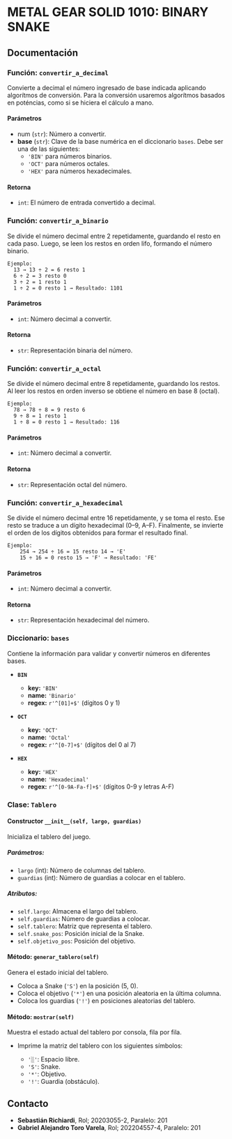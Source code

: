 # METAL GEAR SOLID 1010: BINARY SNAKE

## Documentación

### Función: `convertir_a_decimal`
Convierte a decimal el número ingresado de base indicada aplicando algorítmos de conversión. Para la conversión usaremos algorítmos basados en poténcias, como si se hiciera el cálculo a mano.
#### **Parámetros**
- num (`str`): Número a convertir.
- **base** (`str`): Clave de la base numérica en el diccionario `bases`. Debe ser una de las siguientes:
  - `'BIN'` para números binarios.
  - `'OCT'` para números octales.
  - `'HEX'` para números hexadecimales.
#### **Retorna**
- `int`: El número de entrada convertido a decimal.

### Función: `convertir_a_binario`
Se divide el número decimal entre 2 repetidamente, guardando el resto en cada paso.
Luego, se leen los restos en orden lifo, formando el número binario.
```
Ejemplo:  
  13 → 13 ÷ 2 = 6 resto 1  
  6 ÷ 2 = 3 resto 0  
  3 ÷ 2 = 1 resto 1  
  1 ÷ 2 = 0 resto 1 → Resultado: 1101  
```
#### **Parámetros**
- `int`: Número decimal a convertir.
#### **Retorna**
- `str`: Representación binaria del número.

### Función: `convertir_a_octal`
Se divide el número decimal entre 8 repetidamente, guardando los restos.
Al leer los restos en orden inverso se obtiene el número en base 8 (octal).
```
Ejemplo: 
  78 → 78 ÷ 8 = 9 resto 6
  9 ÷ 8 = 1 resto 1
  1 ÷ 8 = 0 resto 1 → Resultado: 116 
```
#### **Parámetros**
- `int`: Número decimal a convertir.
#### **Retorna**
- `str`: Representación octal del número.

### Función: `convertir_a_hexadecimal`
Se divide el número decimal entre 16 repetidamente, y se toma el resto.
Ese resto se traduce a un dígito hexadecimal (0–9, A–F).
Finalmente, se invierte el orden de los dígitos obtenidos para formar el resultado final.
```
Ejemplo:  
    254 → 254 ÷ 16 = 15 resto 14 → 'E'
    15 ÷ 16 = 0 resto 15 → 'F' → Resultado: 'FE'
```
#### **Parámetros**
- `int`: Número decimal a convertir.
#### **Retorna**
- `str`: Representación hexadecimal del número.

### Diccionario: `bases`

Contiene la información para validar y convertir números en diferentes bases.

- **`BIN`**
  - **key:** `'BIN'`
  - **name:** `'Binario'`
  - **regex:** `r'^[01]+$'` (dígitos 0 y 1)

- **`OCT`**
  - **key:** `'OCT'`
  - **name:** `'Octal'`
  - **regex:** `r'^[0-7]+$'` (dígitos del 0 al 7)

- **`HEX`**
  - **key:** `'HEX'`
  - **name:** `'Hexadecimal'`
  - **regex:** `r'^[0-9A-Fa-f]+$'` (dígitos 0-9 y letras A-F)


### Clase: `Tablero`

#### Constructor `__init__(self, largo, guardias)`
Inicializa el tablero del juego.
##### Parámetros:
* `largo` (int): Número de columnas del tablero.
* `guardias` (int): Número de guardias a colocar en el tablero.
##### Atributos:
* `self.largo`: Almacena el largo del tablero.
* `self.guardias`: Número de guardias a colocar.
* `self.tablero`: Matriz que representa el tablero.
* `self.snake_pos`: Posición inicial de la Snake.
* `self.objetivo_pos`: Posición del objetivo.

#### Método: `generar_tablero(self)`
Genera el estado inicial del tablero.
* Coloca a Snake (`'S'`) en la posición (5, 0).
* Coloca el objetivo (`'*'`) en una posición aleatoria en la última columna.
* Coloca los guardias (`'!'`) en posiciones aleatorias del tablero.

#### Método: `mostrar(self)`
Muestra el estado actual del tablero por consola, fila por fila.
* Imprime la matriz del tablero con los siguientes símbolos:

  * `'░'`: Espacio libre.
  * `'S'`: Snake.
  * `'*'`: Objetivo.
  * `'!'`: Guardia (obstáculo).

## Contacto
* **Sebastián Richiardi**, Rol; 20203055-2, Paralelo: 201
* **Gabriel Alejandro Toro Varela**, Rol; 202204557-4, Paralelo: 201
